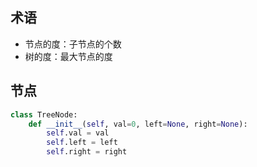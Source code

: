 ## 术语
- 节点的度：子节点的个数
- 树的度：最大节点的度
## 节点
```python
class TreeNode:
	def __init__(self, val=0, left=None, right=None):
		self.val = val
		self.left = left
		self.right = right
```